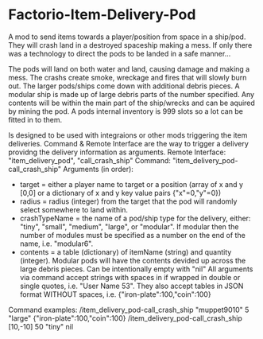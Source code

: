 # Factorio-Item-Delivery-Pod

A mod to send items towards a player/position from space in a ship/pod. They will crash land in a destroyed spaceship making a mess.
If only there was a technology to direct the pods to be landed in a safe manner...

The pods will land on both water and land, causing damage and making a mess. The crashs create smoke, wreckage and fires that will slowly burn out. The larger pods/ships come down with additional debris pieces.
A modular ship is made up of large debris parts of the number specified. Any contents will be within the main part of the ship/wrecks and can be aquired by mining the pod. A pods internal inventory is 999 slots so a lot can be fitted in to them.

Is designed to be used with integraions or other mods triggering the item deliveries.
Command & Remote Interface are the way to trigger a delivery providng the delivery information as arguments.
Remote Interface: "item_delivery_pod", "call_crash_ship"
Command: "item_delivery_pod-call_crash_ship"
Arguments (in order):
 - target = either a player name to target or a position (array of x and y [0,0] or a dictionary of x and y key value pairs {"x"=0,"y"=0})
 - radius = radius (integer) from the target that the pod will randomly select somewhere to land within.
 - crashTypeName = the name of a pod/ship type for the delivery, either: "tiny", "small", "medium", "large", or "modular". If modular then the number of modules must be specified as a number on the end of the name, i.e. "modular6".
 - contents = a table (dictionary) of itemName (string) and quantity (integer). Modular pods will have the contents devided up across the large debris pieces. Can be intentionally empty with "nil"
All arguments via command accept strings with spaces in if wrapped in double or single quotes, i.e. "User Name 53". They also accept tables in JSON format WITHOUT spaces, i.e. {"iron-plate":100,"coin":100}

Command examples:
/item_delivery_pod-call_crash_ship "muppet9010" 5 "large" {"iron-plate":100,"coin":100}
/item_delivery_pod-call_crash_ship [10,-10] 50 "tiny" nil